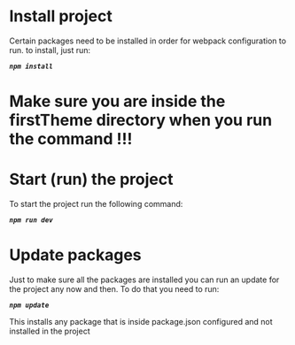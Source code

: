 # Install project

Certain packages need to be installed in order for webpack configuration to run. to install, just run:

***``` npm install ```***

# Make sure you are inside the firstTheme directory when you run the command !!!

# Start (run) the project

To start the project run the following command:

***``` npm run dev ```***

# Update packages

Just to make sure all the packages are installed you can run an update for the project any now and then. To do that you need to run:

***``` npm update ```***

This installs any package that is inside package.json configured and not installed in the project
